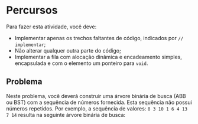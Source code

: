 # Percursos

Para fazer esta atividade, você deve:
- Implementar apenas os trechos faltantes de código, indicados por `// implementar`;
- Não alterar qualquer outra parte do código;
- Implementar a fila com alocação dinâmica e encadeamento simples, encapsulada e com o elemento um ponteiro para `void`.

## Problema
Neste problema, você deverá construir uma árvore binária de busca (ABB ou BST) com a sequência de números fornecida. Esta sequência não possui números repetidos. Por exemplo, a sequência de valores: `8 3 10 1 6 4 13 7 14` resulta na seguinte árvore binária de busca:

<img>
